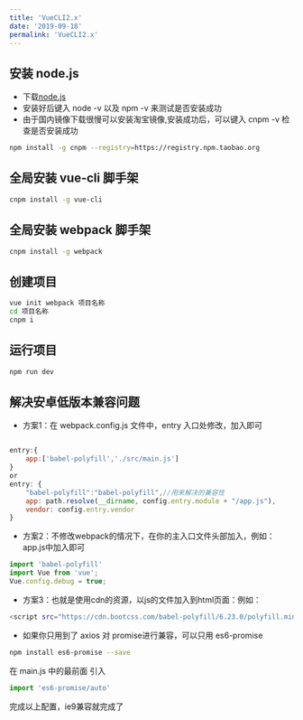 ```yaml
---
title: 'VueCLI2.x'
date: '2019-09-18'
permalink: 'VueCLI2.x'
---
```


## 安装 node.js

-   下载[node.js](https://nodejs.org/en/)
-   安装好后键入 node -v 以及 npm -v 来测试是否安装成功
-   由于国内镜像下载很慢可以安装淘宝镜像,安装成功后，可以键入 cnpm -v 检查是否安装成功

```sh
npm install -g cnpm --registry=https://registry.npm.taobao.org
```

## 全局安装 vue-cli 脚手架

```sh
cnpm install -g vue-cli
```

## 全局安装 webpack 脚手架

```sh
cnpm install -g webpack
```

## 创建项目

```sh
vue init webpack 项目名称
cd 项目名称
cnpm i
```

## 运行项目

```sh
npm run dev
```

## 解决安卓低版本兼容问题

- 方案1：在 webpack.config.js 文件中，entry 入口处修改，加入即可
```js

entry:{
    app:['babel-polyfill','./src/main.js']
}
or
entry: {
    "babel-polyfill":"babel-polyfill",//用来解决的兼容性
    app: path.resolve(__dirname, config.entry.module + "/app.js"),
    vendor: config.entry.vendor
}
```

- 方案2：不修改webpack的情况下，在你的主入口文件头部加入，例如：app.js中加入即可

```js
import 'babel-polyfill'
import Vue from 'vue';
Vue.config.debug = true;
```

- 方案3：也就是使用cdn的资源，以js的文件加入到html页面：例如：
```sh
<script src="https://cdn.bootcss.com/babel-polyfill/6.23.0/polyfill.min.js"></script>
```


- 如果你只用到了 axios 对 promise进行兼容，可以只用 es6-promise
```sh
npm install es6-promise --save
```
在 main.js 中的最前面 引入

```js
import 'es6-promise/auto'
```
完成以上配置，ie9兼容就完成了
